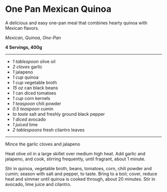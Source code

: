 # One Pan Mexican Quinoa

A delicious and easy one-pan meal that combines hearty quinoa with Mexican flavors.

*Mexican, Quinoa, One-Pan*

**4 Servings, 400g**

---

- *1 tablespoon* olive oil
- *2 cloves* garlic
- *1* jalapeno
- *1 cup* quinoa
- *1 cup* vegetable broth
- *15 oz* can black beans
- *1* can diced tomatoes
- *1 cup* corn kernels
- *1 teaspoon* chili powder
- *0.5 teaspoon* cumin
- *to taste* salt and freshly ground black pepper
- *1 diced* avocado
- *1 juiced* lime
- *2 tablespoons* fresh cilantro leaves

---

Mince the garlic cloves and jalapeno

Heat olive oil in a large skillet over medium high heat. Add garlic and jalapeno, and cook, stirring frequently, until fragrant, about 1 minute. 

Stir in quinoa, vegetable broth, beans, tomatoes, corn, chili powder and cumin; season with salt and pepper, to taste. Bring to a boil; cover, reduce heat and simmer until quinoa is cooked through, about 20 minutes. Stir in avocado, lime juice and cilantro.

